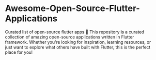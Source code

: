 # Awesome-Open-Source-Flutter-Applications
Curated list of open-source flutter apps 🌟  This repository is a curated collection of amazing open-source applications written in Flutter framework. Whether you're looking for inspiration, learning resources, or just want to explore what others have built with Flutter, this is the perfect place for you!
